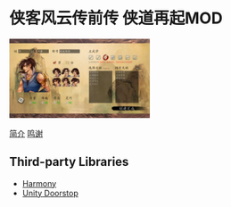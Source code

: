 # 侠客风云传前传 侠道再起MOD
<img src="https://github.com/re-esper/HeroicRebirth/blob/main/document/1.png" width="50%" height="50%">

[简介](https://github.com/re-esper/HeroicRebirth/blob/main/document/README.md)
[鸣谢](https://github.com/re-esper/HeroicRebirth/blob/main/document/THANKS.md) 

## Third-party Libraries
* [Harmony](https://github.com/pardeike/Harmony)
* [Unity Doorstop](https://github.com/NeighTools/UnityDoorstop)
